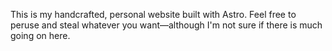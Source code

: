 This is my handcrafted, personal website built with Astro. Feel free to peruse and steal whatever you want—although I'm not sure if there is much going on here.
